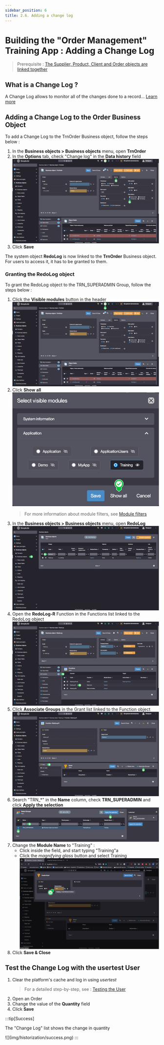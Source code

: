 ```yaml
---
sidebar_position: 6
title: 2.6. Adding a change log
---
```


# Building the "Order Management" Training App : Adding a Change Log

> Prerequisite : [The Supplier, Product, Client and Order objects are linked together](/docs/tutorial/expanding/relations)

## What is a Change Log ?

A Change Log allows to monitor all of the changes done to a record... [Learn more](/docs/platform/operation/sessions/change-log)

## Adding a Change Log to the Order Business Object

To add a Change Log to the TrnOrder Business object, follow the steps below : 

1. In the **Business objects > Business objects** menu, open **TrnOrder**
2. In the **Options** tab, check "Change log" in the **Data history** field  
    ![](img/historization/check-field.png)
3. Click **Save**

The system object **RedoLog** is now linked to the **TrnOrder** Business object. For users to access it, it has to be granted to them.

### Granting the RedoLog object

To grant the RedoLog object to the TRN_SUPERADMIN Group, follow the steps below :
1. Click the **Visible modules** button in the header   
    ![](img/historization/module-filter.png)
2. Click **Show all**  
    ![](img/historization/show-all.png)
    > For more information about module filters, see [Module filters](/docs/platform/project/module#module-filtering--default-module)
3. In the **Business objects > Business objects** menu, open **RedoLog**  
    ![](img/historization/redolog-list.png)
4. Open the **RedoLog-R** Function in the Functions list linked to the RedoLog object  
    ![](img/historization/redolog-form.png)
5. Click **Associate Groups** in the Grant list linked to the Function object  
    ![](img/historization/function-form.png)
6. Search "TRN_*" in the **Name** column, check **TRN_SUPERADMIN** and click **Apply the selection**  
    ![](img/historization/select-group.png)
7. Change the **Module Name** to "Training" :
    - Click inside the field, and start typing "Training"a
    - Click the *magnifying glass* button and select Training  
    ![](img/historization/update-module.png)
8. Click **Save & Close**

## Test the Change Log with the usertest User

1. Clear the platform's cache and log in using *usertest*
    > For a detailed step-by-step, see : [Testing the User](/docs/tutorial/getting-started/user#activating-and-testing-the-user)
2. Open an Order
3. Change the value of the **Quantity** field
4. Click **Save**

:::tip[Success]
  <p>The "Change Log" list shows the change in quantity</p>
    ![](img/historization/success.png)
:::